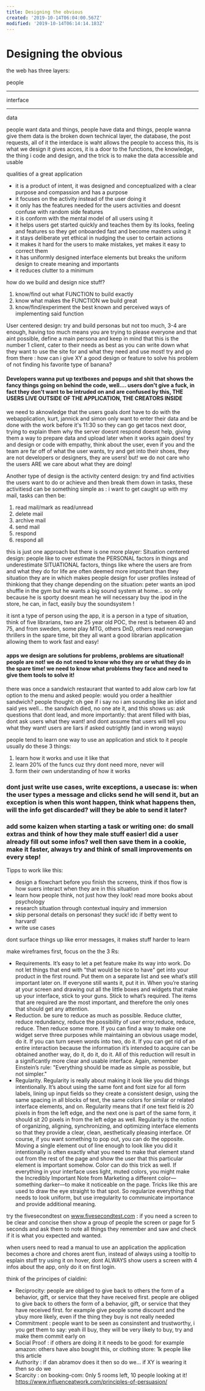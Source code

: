 ```yaml
---
title: Designing the obvious
created: '2019-10-14T06:04:00.567Z'
modified: '2019-10-14T06:14:14.183Z'
---
```


# Designing the obvious

the web has three layers:

people
______ ________
interface
_______ _______
data

people want data and things, people have data and things, people wanna give them
data is the  broken down technical layer, the database, the post requests, all of it
the interdace is waht allows the people to access this, its is what we design it gives acces, it is a door to the functions, the knowledge, the thing i code and design, and the trick is to make the data accessible and usable

qualities of a great application
- it is a product of intent, it was designed and conceptualized with a clear purpose and compassion and has a purpose
- it focuses on the activity instead of the user doing it
- it only has the features needed for the users activities and doesnt confuse with random side features
- it is conform with the mental model of all users using it 
- it helps users get started quickly and teaches them by its looks, feeling and features so they get onboarded fast and become masters using it
- it stays deliberate yet ethical in nudging the user to certain actions
- it makes it hard for the users to make mistakes, yet makes it easy to correct them
- it has uniformly designed interface elements but breaks the uniform design to create meaning and importants
- it reduces clutter to a minimum

how do we build and design nice stuff?
1. know/find out what FUNCTION to build exactly
2. know what makes the FUNCTION we build great
3. know/find/experiment the best known and perceived ways of implementing said function

User centered design:
try and build personas but not too much, 3-4 are enough, having too much means you are trying to please everyone and that aint possible, define a main persona and keep in mind that this is the number 1 client, cater to their needs as best as you can
write down what they want to use the site for and what they need and use most! try and go from there : how can i give XY a good design or feature to solve his problem of not finding his favorite type of banana?
 #### Developers wanna put up textboxes and popups and shit that shows the fancy things going on behind the code, well.... users don't give a fuck, in fact they don't want to be intruded on and are confused by this, THE USERS LIVE OUTSIDE OF THE APPLICATION, THE CREATORS INSIDE

we need to aknowledge that the users goals dont have to do with the webapplication, kurt, jannick and simon only want to enter their data and be done with the work before it's 11:30 so they can go get tacos next door, trying to explain them why the server doesnt respond doesnt help, giving them a way to prepare data and upload later when it works again does!
try and design or code with empathy, think about the user, even if you and the team are far off of what the user wants, try and get into their shoes, they are not developers or designers, they are users!
but! we do not care who the users ARE we care about what they are doing! 

Another type of design is the activity centerd design:
try and find activities the users want to do or achieve and then break them down in tasks, these activitiesd can be something simple as : i want to get caught up with my mail, tasks can then be: 
1. read mail/mark as read/unread
2. delete mail
3. archive mail
4. send mail
5. respond
6. respond all

this is just one approach but there is one more player: 
Situation centered design:
people like to over estimate the PERSONAL factors in things and underestimate SITUATIONAL factors, things like where the users are from and what they do for life are often deemed more important than they situation they are in which makes people design for user profiles instead of thinkiong that they change depending on the situation: peter wants an ipod shuffle in the gym but he wants a big sound system at home... so only because he is sporty doesnt mean he will necessary buy the ipod in the store, he can, in fact, easily buy the soundsystem !

it isnt a type of person using the app, it is a person in a type of situation, think of five librarians, two are 25 year old POC, the rest is between 40 and 75, and from sweden, some play MTG, others DnD, others read norwegian thrillers in the spare time, bit they all want a good librarian application allowing them to work fast and easy!

#### apps we design are solutions for problems, problems are situational! people are not! we do not need to know who they are or what they do in the spare time! we need to know what problems they face and need to give them tools to solve it!

there was once a sandwich restaurant that wanted to add alow carb low fat option to the menu and asked people: would you order a healthier sandwich? 
people thought: oh gee if i say no i am sounding like an idiot and said yes
well... the sandwich died, no one ate it, and this shows us: ask questions that dont lead, and more importantly: that arent filled with bias, dont ask users what they want! and dont assume that users will tell you what they want! users are liars if asked outrightly (and in wrong ways)

people tend to learn one way to use an application and stick to it
people usually do these 3 things:
1. learn how it works and use it like that
2. learn 20% of the funcs cuz thry dont need more, never will
3. form their own understanding of how it works

### dont just write use cases, write exceptions, a usecase is: when the user types a message and clicks send he will send it, but an exception is when this wont happen, think what happens then, will the info get discarded? will they be able to send it later?

### add some kaizen when starting a task or writing one: do small extras and think of how they male stuff easier! did a user already fill out some infos? well then save them in a cookie, make it faster, always try and think of small improvements on every step!

Tipps to work like this:
- design a flowchart before you finish the screens, think if thos flow is how suers interact when they are in this situation
- learn how people think, not just how they look! read more books about psychology
- research situation through contextual inquiry and immersion
- skip personal details on personas! they suck! idc if betty went to harvard!
- write use cases



dont surface things up like error messages, it makes stuff harder to learn

make wireframes first, focus on the the 3 Rs:
- Requirements.  It’s easy to let a pet feature make its way into work.
Do not let things that end with "that would be nice to have" get into your product in the first round. Put them on a separate list and see what’s still important later on. If everyone still wants it, put it in. When you’re staring at your screen and drawing out all the little boxes and widgets that make up your interface, stick to your guns. Stick to what’s required. The items that are required are the most important, and therefore the only ones that should get any attention.
- Reduction. be sure to reduce as much as possible. Reduce clutter, reduce redundancy, reduce the possibility of user error,reduce, reduce, reduce. Then reduce some more. If you can find a way to make one widget serve three purposes while maintaining an obvious usage model, do it. If you can turn seven words into two, do it. If you can get rid of an entire interaction because the information it’s intended to acquire can be obtained another way, do it, do it, do it.
All of this reduction will result in a significantly more clear and usable interface. Again, remember Einstein’s rule: "Everything should be made as simple as possible, but not simpler."
- Regularity. Regularity is really about making it look like you did things intentionally. It’s about using the same font and font size for all form labels, lining up input fields so they create a consistent design, using the same spacing in all blocks of text, the same colors for similar or related interface elements, and on. Regularity means that if one text field is 20 pixels in from the left edge, and the next one is part of the same form, it should sit 20 pixels in from the left edge as well. Regularity is the notion of organizing, aligning, synchronizing, and optimizing interface elements so that they provide a clear, clean, aesthetically pleasing interface.
Of course, if you want something to pop out, you can do the opposite. Moving a single element out of line enough to look like you did it intentionally is often exactly what you need to make that element stand out from the rest of the page and show the user that this particular element is important somehow. Color can do this trick as well. If everything in your interface uses light, muted colors, you might make the Incredibly Important Note from Marketing a different color—something darker—to make it noticeable on the page. Tricks like this are used to draw the eye straight to that spot. So regularize everything that needs to look uniform, but use irregularity to communicate importance and provide additional meaning.

try the fivesecondtest on www.fivesecondtest.com : if you need a screen to be clear and concise then show a group of people the screen or page for 5 seconds and ask them to note all things they remember and saw and check if it is what you expected and wanted.

when users need to read a manual to use an application the application becomes a chore and chores arent fiun, instead of always using a tooltip to esplain stuff try using it on hover, dont ALWAYS show users a screen with 4 infos about the app, only do it on first login.

think of the principes of cialdini:
- Reciprocity: people are obliged to give back to others the form of a behavior, gift, or service that they have received first. people are obliged to give back to others the form of a behavior, gift, or service that they have received first. for example give people some discount and the ybuy more likely, even if the thing they buy is not really needed
- Commitment : people want to be seen as consinstent and trustworthy, i you get them to say: yeah ill buy, they will be very likely to buy, try and make them commit early on
- Social Proof : if others are doing it it needs to be good: for example amazon: others have also bought this, or clothing store: 1k people like this article
- Authority : if dan abramov does it then so do we... if XY is wearing it then so do we
- Scarcity : on booking-com: 0nly 5 rooms left, 10 people looking at it!
https://www.influenceatwork.com/principles-of-persuasion/



